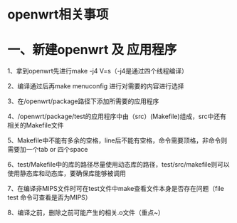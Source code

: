 openwrt相关事项
====

# 一、新建openwrt 及 应用程序

1、拿到openwrt先进行make -j4 V=s（-j4是通过四个线程编译）

2、编译通过后再make menuconfig 进行对需要的内容进行选择

3、在/openwrt/package路径下添加所需要的应用程序

4、/openwrt/package/test的应用程序中由（src）(Makefile)组成，src中还有相关的Makefile文件

5、Makefile中不能有多余的空格，line后不能有空格，命令需要顶格，非命令则需要加一个tab or 四个space

6、test/Makefile中的库的路径尽量使用动态库的路径，test/src/makefile则可以使用静态库和动态库，要确保库能够被调用

7、在编译非MIPS文件时可在test文件中make查看文件本身是否存在问题（file test 命令可查看是否为MIPS）

8、编译之前，删除之前可能产生的相关.o文件（重点~）


